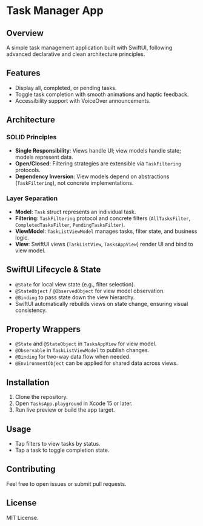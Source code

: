 # Task Manager App

## Overview

A simple task management application built with SwiftUI, following advanced declarative and clean architecture principles.

## Features

* Display all, completed, or pending tasks.
* Toggle task completion with smooth animations and haptic feedback.
* Accessibility support with VoiceOver announcements.

## Architecture

### SOLID Principles

* **Single Responsibility**: Views handle UI; view models handle state; models represent data.
* **Open/Closed**: Filtering strategies are extensible via `TaskFiltering` protocols.
* **Dependency Inversion**: View models depend on abstractions (`TaskFiltering`), not concrete implementations.

### Layer Separation

* **Model**: `Task` struct represents an individual task.
* **Filtering**: `TaskFiltering` protocol and concrete filters (`AllTasksFilter`, `CompletedTasksFilter`, `PendingTasksFilter`).
* **ViewModel**: `TaskListViewModel` manages tasks, filter state, and business logic.
* **View**: SwiftUI views (`TaskListView`, `TasksAppView`) render UI and bind to view model.

## SwiftUI Lifecycle & State

* `@State` for local view state (e.g., filter selection).
* `@StateObject` / `@ObservedObject` for view model observation.
* `@Binding` to pass state down the view hierarchy.
* SwiftUI automatically rebuilds views on state change, ensuring visual consistency.

## Property Wrappers

* `@State` and `@StateObject` in `TasksAppView` for view model.
* `@Observable` in `TaskListViewModel` to publish changes.
* `@Binding` for two-way data flow when needed.
* `@EnvironmentObject` can be applied for shared data across views.

## Installation

1. Clone the repository.
2. Open `TasksApp.playground` in Xcode 15 or later.
3. Run live preview or build the app target.

## Usage

* Tap filters to view tasks by status.
* Tap a task to toggle completion state.

## Contributing

Feel free to open issues or submit pull requests.

## License

MIT License.
